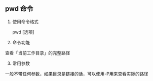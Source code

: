 ## pwd 命令

1. 使用命令格式
  
   pwd [选项]  

2. 命令功能

  查看「当前工作目录」的完整路径

3. 常用参数

  一般不带任何参数，如果目录是链接的话，可以使用-P用来查看实际的路径
